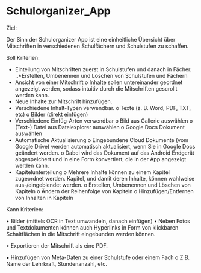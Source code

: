 # Schulorganizer_App

Ziel:
  
  Der Sinn der Schulorganizer App ist eine einheitliche Übersicht über Mitschriften
  in verschiedenen Schulfächern und Schulstufen zu schaffen. 
  
  
Soll Kriterien:

*	Einteilung von Mitschriften zuerst in Schulstufen und danach in Fächer.
 ..*Erstellen, Umbenennen und Löschen von Schulstufen und Fächern
*	Ansicht von einer Mitschrift
  o	Inhalte sollen untereinander geordnet angezeigt werden, sodass intuitiv durch die Mitschriften gescrollt werden kann. 
*	Neue Inhalte zur Mitschrift hinzufügen. 
*	Verschiedene Inhalt-Typen verwendbar. 
  o	Texte (z. B. Word, PDF, TXT, etc)
  o	Bilder (direkt einfügen) 
*	Verschiedene Einfüg-Arten verwendbar
  o	Bild aus Gallerie auswählen
  o	(Text-) Datei aus Dateiexplorer auswählen
  o	Google Docs Dokument auswählen
*	Automatische Aktualisierung
  o	Eingebundene Cloud Dokumente (vom Google Drive) werden automatisch aktualisiert, wenn Sie in Google Docs geändert werden.
  o	Dabei wird das Dokument auf das Android Endgerät abgespeichert und in eine Form konvertiert, die in der App angezeigt werden kann. 
*	Kapitelunterteilung
  o	Mehrere Inhalte können zu einem Kapitel zugeordnet werden. Kapitel, und damit deren Inhalte, können wahlweise aus-/eingeblendet         werden. 
  o	Erstellen, Umbenennen und Löschen von Kapiteln
  o	Ändern der Reihenfolge von Kapiteln
  o	Hinzufügen/Entfernen von Inhalten in Kapiteln
  
  
  
Kann Kriterien:

•	Bilder (mittels OCR in Text umwandeln, danach einfügen)
•	Neben Fotos und Textdokumenten können auch Hyperlinks in Form von klickbaren Schaltflächen in die Mitschrift eingebunden werden     können.
 
•	Exportieren der Mitschrift als eine PDF.

•	Hinzufügen von Meta-Daten zu einer Schulstufe oder einem Fach
  o	Z.B. Name der Lehrkraft, Stundenanzahl, etc.


